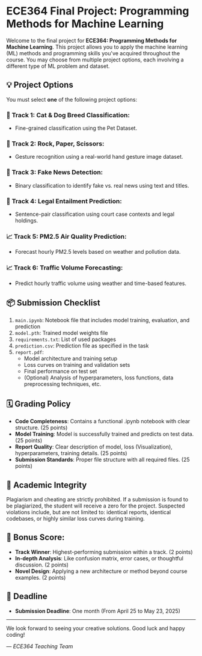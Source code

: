 # ECE364 Final Project: Programming Methods for Machine Learning

Welcome to the final project for **ECE364: Programming Methods for Machine Learning**. This project allows you to apply the machine learning (ML) methods and programming skills you've acquired throughout the course. You may choose from multiple project options, each involving a different type of ML problem and dataset.

## 💡 Project Options

You must select **one** of the following project options:

### 🔢 **Track 1: Cat & Dog Breed Classification**: 
- Fine-grained classification using the Pet Dataset.
### 🔢 **Track 2: Rock, Paper, Scissors**:
- Gesture recognition using a real-world hand gesture image dataset.
### 📄 **Track 3: Fake News Detection**:
- Binary classification to identify fake vs. real news using text and titles.
### 📄 **Track 4: Legal Entailment Prediction**:
- Sentence-pair classification using court case contexts and legal holdings.
### 📈 **Track 5: PM2.5 Air Quality Prediction**:
- Forecast hourly PM2.5 levels based on weather and pollution data.
### 📈 **Track 6: Traffic Volume Forecasting**:
- Predict hourly traffic volume using weather and time-based features.

## 📦 Submission Checklist

1. `main.ipynb`: Notebook file that includes model training, evaluation, and prediction
2. `model.pth`: Trained model weights file
3. `requirements.txt`: List of used packages
4. `prediction.csv`: Prediction file as specified in the task
5. `report.pdf`:
   - Model architecture and training setup
   - Loss curves on training and validation sets
   - Final performance on test set
   - (Optional) Analysis of hyperparameters, loss functions, data preprocessing techniques, etc.

## 🗓️ Grading Policy
- **Code Completeness**: Contains a functional .ipynb notebook with clear structure. (25 points)
- **Model Training**: Model is successfully trained and predicts on test data. (25 points)
- **Report Quality**: Clear description of model, loss (Visualization), hyperparameters, training details. (25 points)
- **Submission Standards**: Proper file structure with all required files. (25 points)

## 🚫 Academic Integrity
Plagiarism and cheating are strictly prohibited. If a submission is found to be plagiarized, the student will receive a zero for the project. Suspected violations include, but are not limited to: identical reports, identical codebases, or highly similar loss curves during training.

## 🌟 Bonus Score:
- **Track Winner**: Highest-performing submission within a track. (2 points)
- **In-depth Analysis**: Like confusion matrix, error cases, or thoughtful discussion. (2 points)
- **Novel Design**: Applying a new architecture or method beyond course examples. (2 points)

## 📅 Deadline
- **Submission Deadline**: One month (From April 25 to May 23, 2025)

---

We look forward to seeing your creative solutions. Good luck and happy coding!

— *ECE364 Teaching Team*
